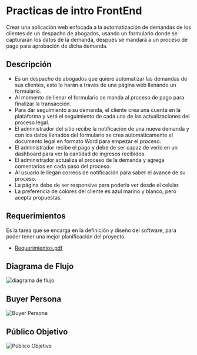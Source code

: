 # Practicas de intro FrontEnd
Crear una aplicación web enfocada a la automatización de demandas de los clientes de un despacho de abogados, usando un formulario donde se capturarán los datos de la demanda, después se mandará a un proceso de pago para aprobación de dicha demanda.

## Descripción
- Es un despacho de abogados que quiere automatizar las demandas de sus clientes, esto lo harán a través de una página web llenando un formulario.
-	Al momento de llenar el formulario se manda al proceso de pago para finalizar la transacción.
-	Para dar seguimiento a su demanda, el cliente crea una cuenta en la plataforma y verá el seguimiento de cada una de las actualizaciones del proceso legal.
-	El administrador del sitio recibe la notificación de una nueva demanda y con los datos llenados del formulario se crea automáticamente el documento legal en formato Word para empezar el proceso.
-	El administrador recibe el pago y debe de ser capaz de verlo en un dashboard para ver la cantidad de ingresos recibidos.
-	El administrador actualiza el proceso de la demanda y agrega comentarios en cada paso del proceso.
-	Al usuario le llegan correos de notificación para saber el avance de su proceso.
-	La página debe de ser responsive para poderla ver desde el celular.
-	La preferencia de colores del cliente es azul marino y blanco, pero acepta propuestas.

## Requerimientos
Es la tarea que se encarga en la definición y diseño del software, para poder tener una mejor planificación del proyecto.

- [Requerimientos.pdf](https://github.com/IngGustavo/Practicas-LaunchX/files/9843397/1.-Requerimientos.pdf)

## Diagrama de Flujo
![diagrama de flujo](https://user-images.githubusercontent.com/114264759/197316611-cc74268d-5867-4823-a7a4-ca24c02f5346.jpg)

## Buyer Persona
![Buyer Persona](https://user-images.githubusercontent.com/114264759/197316467-7e44ba9f-e4b9-4798-8047-3106a818d6b4.png)

## Público Objetivo
![Público Objetivo](https://user-images.githubusercontent.com/114264759/197316793-2769426b-1a4c-4fe5-8e65-182a987c6db5.png)



